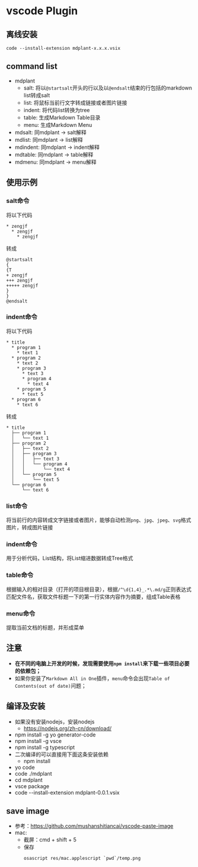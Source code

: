# vscode Plugin

## 离线安装

`code --install-extension mdplant-x.x.x.vsix`

## command list

* mdplant
  * salt: 将以`@startsalt`开头的行以及以`@endsalt`结束的行包括的markdown list转成salt
  * list: 将鼠标当前行文字转成链接或者图片链接
  * indent: 将代码list转换为tree
  * table: 生成Markdown Table目录
  * menu: 生成Markdown Menu
* mdsalt: 同mdplant -> salt解释
* mdlist: 同mdplant -> list解释
* mdindent: 同mdplant -> indent解释
* mdtable: 同mdplant -> table解释
* mdmenu: 同mdplant -> menu解释

## 使用示例

### salt命令

将以下代码

```
* zengjf
  * zengjf
    * zengjf
```

转成

```plantuml
@startsalt
{
{T
+ zengjf
+++ zengjf
+++++ zengjf
}
}
@endsalt
```

### indent命令

将以下代码

```
* title
  * program 1
    * text 1
  * program 2
    * text 2
    * program 3
      * text 3
      * program 4
        * text 4
    * program 5
      * text 5
  * program 6
    * text 6
```

转成

```
* title
  ├── program 1
  │   └── text 1
  ├── program 2
  │   ├── text 2
  │   ├── program 3
  │   │   ├── text 3
  │   │   └── program 4
  │   │       └── text 4
  │   └── program 5
  │       └── text 5
  └── program 6
      └── text 6
```

### list命令

将当前行的内容转成文字链接或者图片，能够自动检测`png`、`jpg`、`jpeg`、`svg`格式图片，转成图片链接

### indent命令

用于分析代码，List结构，将List缩进数据转成Tree格式

### table命令

根据输入的相对目录（打开的项目根目录），根据`/^\d{1,4}_.*\.md/g`正则表达式匹配文件名，获取文件标题一下的第一行实体内容作为摘要，组成Table表格

### menu命令

提取当前文档的标题，并形成菜单

## 注意

* **在不同的电脑上开发的时候，发现需要使用`npm install`来下载一些项目必要的依赖包；**
* 如果你安装了`Markdown All in One`插件，`menu`命令会出现`Table of Contents(out of date)`问题；

## 编译及安装

* 如果没有安装nodejs，安装nodejs
  * https://nodejs.org/zh-cn/download/
* npm install -g yo generator-code
* npm install -g vsce
* npm install -g typescript
* 二次编译的可以直接用下面这条安装依赖
  * npm install
* yo code
* code ./mdplant
* cd mdplant
* vsce package
* code --install-extension mdplant-0.0.1.vsix

## save image

* 参考：https://github.com/mushanshitiancai/vscode-paste-image
* mac: 
  * 截屏：cmd + shift + 5
  * 保存
    ```
    osascript res/mac.applescript `pwd`/temp.png
    ```
